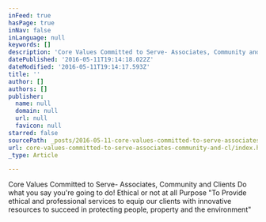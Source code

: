 ```yaml
---
inFeed: true
hasPage: true
inNav: false
inLanguage: null
keywords: []
description: 'Core Values Committed to Serve- Associates, Community and Clients Do what you say you’re going to do! Ethical or not at all Purpose “To Provide ethical and professional services to equip our clients with innovative resources to succeed in protecting people, property and the environment”'
datePublished: '2016-05-11T19:14:18.022Z'
dateModified: '2016-05-11T19:14:17.593Z'
title: ''
author: []
authors: []
publisher:
  name: null
  domain: null
  url: null
  favicon: null
starred: false
sourcePath: _posts/2016-05-11-core-values-committed-to-serve-associates-community-and-cl.md
url: core-values-committed-to-serve-associates-community-and-cl/index.html
_type: Article

---
```

Core Values Committed to Serve- Associates, Community and Clients Do what you say you're going to do! Ethical or not at all Purpose "To Provide ethical and professional services to equip our clients with innovative resources to succeed in protecting people, property and the environment"